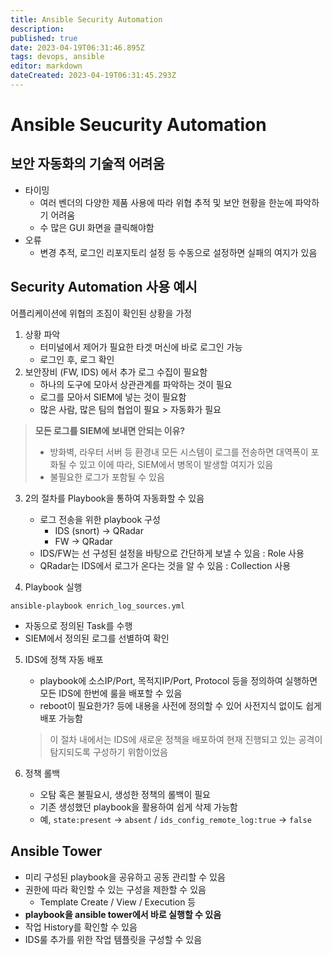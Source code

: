 ```yaml
---
title: Ansible Security Automation
description: 
published: true
date: 2023-04-19T06:31:46.895Z
tags: devops, ansible
editor: markdown
dateCreated: 2023-04-19T06:31:45.293Z
---
```


# Ansible Seucurity Automation
## 보안 자동화의 기술적 어려움
- 타이밍
  - 여러 벤더의 다양한 제품 사용에 따라 위협 추적 및 보안 현황을 한눈에 파악하기 어려움
  - 수 많은 GUI 화면을 클릭해야함
- 오류
  - 변경 추적, 로그인 리포지토리 설정 등 수동으로 설정하면 실패의 여지가 있음

## Security Automation 사용 예시

어플리케이션에 위협의 조짐이 확인된 상황을 가정
1. 상황 파악
   - 터미널에서 제어가 필요한 타겟 머신에 바로 로그인 가능
   - 로그인 후, 로그 확인
2. 보안장비 (FW, IDS) 에서 추가 로그 수집이 필요함
   - 하나의 도구에 모아서 상관관계를 파악하는 것이 필요
   - 로그를 모아서 SIEM에 넣는 것이 필요함
    - 많은 사람, 많은 팀의 협업이 필요 > 자동화가 필요

  > **모든 로그를 SIEM에 보내면 안되는 이유?**
  > - 방화벽, 라우터 서버 등 환경내 모든 시스템이 로그를 전송하면 대역폭이 포화될 수 있고 이에 따라, SIEM에서 병목이 발생할 여지가 있음
  > - 불필요한 로그가 포함될 수 있음

3. 2의 절차를 Playbook을 통하여 자동화할 수 있음
   - 로그 전송을 위한 playbook 구성
     - IDS (snort) -> QRadar
     - FW -> QRadar
   - IDS/FW는 선 구성된 설정을 바탕으로 간단하게 보낼 수 있음 : Role 사용
   - QRadar는 IDS에서 로그가 온다는 것을 알 수 있음 : Collection 사용

4. Playbook 실행
```
ansible-playbook enrich_log_sources.yml
```
   - 자동으로 정의된 Task를 수행
   - SIEM에서 정의된 로그를 선별하여 확인

5. IDS에 정책 자동 배포
   - playbook에 소스IP/Port, 목적지IP/Port, Protocol 등을 정의하여 실행하면 모든 IDS에 한번에 룰을 배포할 수 있음
   - reboot이 필요한가? 등에 내용을 사전에 정의할 수 있어 사전지식 없이도 쉽게 배포 가능함
   > 이 절차 내에서는 IDS에 새로운 정책을 배포하여 현재 진행되고 있는 공격이 탐지되도록 구성하기 위함이었음
   
6. 정책 롤백
   - 오탐 혹은 불필요시, 생성한 정책의 롤백이 필요
   - 기존 생성했던 playbook을 활용하여 쉽게 삭제 가능함
   - 예, `state:present` -> `absent` / `ids_config_remote_log:true` -> `false`

## Ansible Tower
- 미리 구성된 playbook을 공유하고 공동 관리할 수 있음
- 권한에 따라 확인할 수 있는 구성을 제한할 수 있음
   - Template Create / View / Execution 등
- **playbook을 ansible tower에서 바로 실행할 수 있음**
- 작업 History를 확인할 수 있음
- IDS룰 추가를 위한 작업 템플릿을 구성할 수 있음